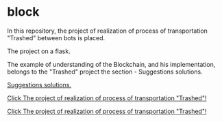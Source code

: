 # block 
<p>In this repository, the project of realization of process of transportation "Trashed" between bots is placed.</p>
<p>The project on a flask.</p>
<p>The example of understanding of the Blockchain, and his implementation, belongs to the "Trashed" project the section - Suggestions solutions.</p>
<p><a href="https://trashedbot.github.io/my-project/4.Suggestions%20solutions/Suggestions%20solutions.html">Suggestions solutions.</a></p>

<p><a href="http://trashedbot.github.io/block/index.html">Click The project of realization of process of transportation "Trashed"!</a></p>

[Click The project of realization of process of transportation "Trashed"!](http://trashedbot.github.io/block)

